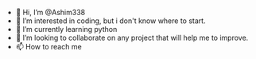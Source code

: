 - 👋 Hi, I’m @Ashim338
- 👀 I’m interested in coding, but i don't know where to start.
- 🌱 I’m currently learning python
- 💞️ I’m looking to collaborate on any project that will help me to improve.
- 📫 How to reach me 

<!---
Ashim338/Ashim338 is a ✨ special ✨ repository because its `README.md` (this file) appears on your GitHub profile.
You can click the Preview link to take a look at your changes.
--->
